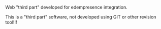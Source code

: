 Web "third part" developed for edempresence integration.

This is a "third part" software, not developed using GIT or other revision tool!!!
